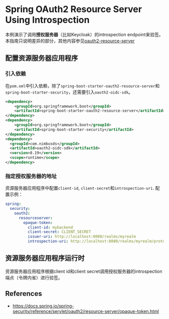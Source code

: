 # Spring OAuth2 Resource Server Using Introspection

本例演示了调用**授权服务器**（比如Keycloak）的introspection endpoint来验签。
本指南只说明差异的部分，其他内容参见[oauth2-resource-server](../oauth2-resource-server)

## 配置资源服务器应用程序
### 引入依赖
在`pom.xml`中引入依赖，除了`spring-boot-starter-oauth2-resource-server`和`spring-boot-starter-security`，还需要引入`oauth2-oidc-sdk`。
```xml
<dependency>
    <groupId>org.springframework.boot</groupId>
    <artifactId>spring-boot-starter-oauth2-resource-server</artifactId>
</dependency>
<dependency>
    <groupId>org.springframework.boot</groupId>
    <artifactId>spring-boot-starter-security</artifactId>
</dependency>
<dependency>
  <groupId>com.nimbusds</groupId>
  <artifactId>oauth2-oidc-sdk</artifactId>
  <version>8.19</version>
  <scope>runtime</scope>
</dependency>
```

### 指定授权服务器的地址

资源服务器应用程序中配置`client-id`, `client-secret`和`introspection-uri`.
配置示例：
```yaml
spring:
  security:
    oauth2:
      resourceserver:
        opaque-token:
          client-id: mybackend
          client-secret: CLIENT_SECRET
          issuer-uri: http://localhost:8080/realms/myrealm
          introspection-uri: http://localhost:8080/realms/myrealm/protocol/openid-connect/token/introspect
```


## 资源服务器应用程序运行时
资源服务器应用程序根据client id和client secret调用授权服务器的introspection端点（令牌内省）进行验签。

## References

- https://docs.spring.io/spring-security/reference/servlet/oauth2/resource-server/opaque-token.html

